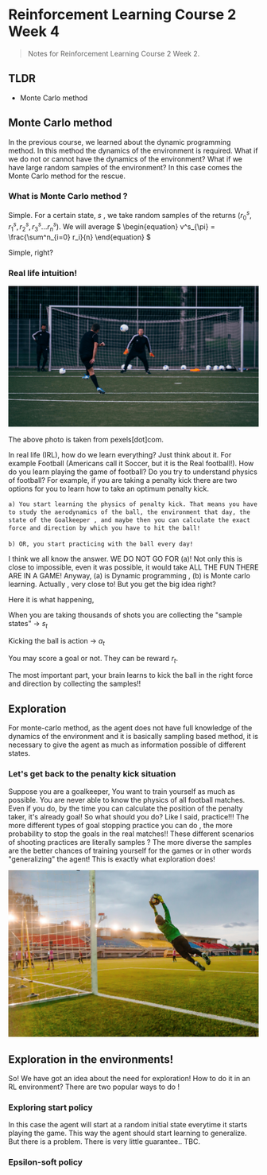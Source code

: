 # Reinforcement Learning Course 2 Week 4

> Notes for Reinforcement Learning Course 2 Week 2.

## TLDR

- Monte Carlo method

## Monte Carlo method

In the previous course, we learned about the dynamic programming method. In this method the dynamics of the environment is required. What if we do not or cannot have the dynamics of the environment? What if we have large random samples of the environment? In this case comes the Monte Carlo method for the rescue.

### What is Monte Carlo method ? 

Simple. For a certain state, $s$ , we take random samples of the returns $(r^s_0, r^s_1, r^s_2, r^s_3...r^s_n)$. We will average 
$
\begin{equation}
v^s_{\pi} = \frac{\sum^n_{i=0} r_i}{n}
\end{equation}
$

Simple, right?

### Real life intuition!

![penalty](/images/RL_2_W2_blog/image_1_pexels_penalty.jpg)

The above photo is taken from pexels[dot]com.

In real life (IRL), how do we learn everything? Just think about it. For example Football (Americans call it Soccer, but it is the Real football!). How do you learn playing the game of football? Do you try to understand physics of football? For example, if you are taking a penalty kick there are two options for you to learn how to take an optimum penalty kick.

    a) You start learning the physics of penalty kick. That means you have to study the aerodynamics of the ball, the environment that day, the state of the Goalkeeper , and maybe then you can calculate the exact force and direction by which you have to hit the ball! 
    
    b) OR, you start practicing with the ball every day!


I think we all know the answer. WE DO NOT GO FOR (a)! Not only this is close to impossible, even it was possible, it would take ALL THE FUN THERE ARE IN A GAME! Anyway, (a) is Dynamic programming , (b) is Monte carlo learning. Actually , very close to! But you get the big idea right?


Here it is what happening,

When you are taking thousands of shots you are collecting the "sample states" -> $s_t$

Kicking the ball is action -> $a_t$

You may score a goal or not. They can be reward $r_t$.

The most important part, your brain learns to kick the ball in the right force and direction by collecting the samples!!


## Exploration

For monte-carlo method, as the agent does not have full knowledge of the dynamics of the environment and it is basically sampling based method, it is necessary to give the agent as much as information possible of different states.

### Let's get back to the penalty kick situation

Suppose you are a goalkeeper, You want to train yourself as much as possible. You are never able to know the physics of all football matches. Even if you do, by the time you can calculate the position of the penalty taker, it's already goal! So what should you do? Like I said, practice!!! The more different types of goal stopping practice you can do , the more probability to stop the goals in the real matches!! These different scenarios of shooting practices are literally samples ? The more diverse the samples are the better chances of training yourself for the games or in other words "generalizing" the agent! This is exactly what exploration does!

![GK](/images/RL_2_W2_blog/image_2_pexels_GK.jpg)

## Exploration in the environments!

So! We have got an idea about the need for exploration! How to do it in an RL environment? 
There are two popular ways to do !

### Exploring start policy

In this case the agent will start at a random initial state everytime it starts playing the game.
This way the agent should start learning to generalize. But there is a problem. There is very little 
guarantee.. TBC.

### Epsilon-soft policy 
